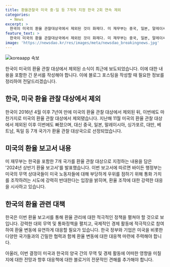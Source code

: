 ```yaml
---
title: 환율관찰국 미국 중·일 등 7개국 지정 한국 2회 연속 제외
categories:
  - News
excerpt: >
  한국이 미국의 환율 관찰대상국에서 제외된 것이 화제다. 미 재무부는 중국, 일본, 말레이시아, 싱가포르, 대만, 베트남, 독일 등 7개국을 관찰대상으로 선정하는 2024년 상반기 환율 보고서를 발표했다. 한국은 2016년 이후 처음으로 미국의 관찰대상에서 제외된 것인데, 미 재무부는 이를 바이든 행정부의 노동자 보호를 위한 반대로 밝혔다. (출처: 캡처된 보고서 사진)
feature_text: >
  한국이 미국의 환율 관찰대상국에서 제외된 것이 화제다. 미 재무부는 중국, 일본, 말레이시아, 싱가포르, 대만, 베트남, 독일 등 7개국을 관찰대상으로 선정하는 2024년 상반기 환율 보고서를 발표했다. 한국은 2016년 이후 처음으로 미국의 관찰대상에서 제외된 것인데, 미 재무부는 이를 바이든 행정부의 노동자 보호를 위한 반대로 밝혔다. (출처: 캡처된 보고서 사진)
image: 'https://newsdao.kr/res/images/meta/newsdao_breakingnews.jpg'
---
```


<p><img src="https://newsdao.kr/res/images/meta/newsdao_breakingnews.jpg" alt="koreaapp 속보" /></p>

<p>한국이 미국의 환율 관찰 대상에서 제외된 소식이 최근에 보도되었습니다. 이에 대한 내용을 포함한 긴 문서를 작성해야 합니다. 이에 블로그 포스팅을 작성할 때 필요한 정보를 정리하여 전달드리겠습니다.</p>

<h2 data-ke-size="size26">한국, 미국 환율 관찰 대상에서 제외</h2>

<p>한국이 2016년 4월 이후 7년여 만에 미국의 환율 관찰 대상에서 제외된 뒤, 이번에도 마찬가지로 미국의 환율 관찰 대상에서 제외됐습니다. 지난해 11월 미국의 환율 관찰 대상에서 제외된 이후 이번에도 빠졌으며, 대신 중국, 일본, 말레이시아, 싱가포르, 대만, 베트남, 독일 등 7개 국가가 환율 관찰 대상국으로 선정되었습니다.</p>

<p data-ke-size="size16"></p>

<h2 data-ke-size="size26">미국의 환율 보고서 내용</h2>

<p>미 재무부는 한국을 포함한 7개 국가를 환율 관찰 대상으로 지정하는 내용을 담은 '2024년 상반기 환율 보고서'를 발표했습니다. 이번 보고서에 따르면 바이든 행정부는 미국의 무역 상대국들이 미국 노동자들에 대해 부당하게 우위를 점하기 위해 통화 가치를 조작하려는 시도에 강력히 반대한다는 입장을 밝히며, 환율 조작에 대한 강력한 대응을 시사하고 있습니다.</p>

<p data-ke-size="size16"></p>

<h2 data-ke-size="size26">한국의 환율 관련 대책</h2>

<p>한국은 이번 환율 보고서를 통해 환율 관리에 대한 적극적인 정책을 펼쳐야 할 것으로 보입니다. 강력한 대외 무역 및 통화정책을 펼치고, 국제적인 경제 활동에 적극적으로 참여하여 환율 변동에 유연하게 대응할 필요가 있습니다. 한국 정부와 기업은 미국을 비롯한 다양한 국가들과의 긴밀한 협력과 함께 환율 변동에 대한 대응책 마련에 주력해야 합니다.</p>

<p data-ke-size="size16"></p>

<p>아울러, 이번 결정이 미국과 한국의 양국 간의 무역 및 경제 활동에 어떠한 영향을 미칠지에 대한 전망과 향후 대응책에 대한 블로거의 전문적인 견해를 추가해야 합니다.</p>

